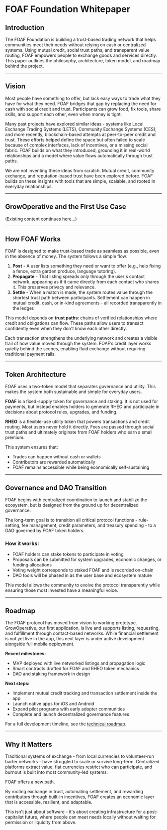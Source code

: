 # FOAF Foundation Whitepaper

## Introduction

The FOAF Foundation is building a trust-based trading network that helps communities meet their needs without relying on cash or centralized systems. Using mutual credit, social trust paths, and transparent value routing, FOAF empowers people to exchange goods and services directly. This paper outlines the philosophy, architecture, token model, and roadmap behind the project.

---

## Vision

Most people have something to offer, but lack easy ways to trade what they have for what they need. FOAF bridges that gap by replacing the need for cash with social credit and trust. Participants can grow food, fix tools, share skills, and support each other, even when money is tight.

Many past projects have explored similar ideas - systems like Local Exchange Trading Systems (LETS), Community Exchange Systems (CES), and more recently, blockchain-based attempts at peer-to-peer credit and trust. These efforts helped define the space but often failed to scale because of complex interfaces, lack of incentives, or a missing social fabric. FOAF builds on what they introduced, grounding it in real-world relationships and a model where value flows automatically through trust paths.

We are not inventing these ideas from scratch. Mutual credit, community exchange, and reputation-based trust have been explored before. FOAF builds on these insights with tools that are simple, scalable, and rooted in everyday relationships.

---

## GrowOperative and the First Use Case

(Existing content continues here...)

---

## How FOAF Works

FOAF is designed to make trust-based trade as seamless as possible, even in the absence of money. The system follows a simple flow:

1. **Post** - A user lists something they need or want to offer (e.g., help fixing a fence, extra garden produce, language tutoring).
2. **Propagate** - That listing spreads only through the user's contact network, appearing as if it came directly from each contact who shares it. This preserves privacy and relevance.
3. **Settle** - When a match is made, the system routes value through the shortest trust path between participants. Settlement can happen in mutual credit, cash, or in-kind agreements - all recorded transparently in the ledger.

This model depends on **trust paths**: chains of verified relationships where credit and obligations can flow. These paths allow users to transact confidently even when they don't know each other directly.

Each transaction strengthens the underlying network and creates a visible trail of how value moved through the system. FOAF’s credit layer works quietly behind the scenes, enabling fluid exchange without requiring traditional payment rails.

---

## Token Architecture

FOAF uses a two-token model that separates governance and utility. This makes the system both sustainable and simple for everyday users.

**FOAF** is a fixed-supply token for governance and staking. It is not used for payments, but instead enables holders to generate RHEO and participate in decisions about protocol rules, upgrades, and funding.

**RHEO** is a flexible-use utility token that powers transactions and credit routing. Most users never hold it directly. Fees are passed through social trust paths and ultimately originate from FOAF holders who earn a small premium.

This system ensures that:
- Trades can happen without cash or wallets
- Contributors are rewarded automatically
- FOAF remains accessible while being economically self-sustaining

---

## Governance and DAO Transition

FOAF begins with centralized coordination to launch and stabilize the ecosystem, but is designed from the ground up for decentralized governance.

The long-term goal is to transition all critical protocol functions - rule-setting, fee management, credit parameters, and treasury spending - to a DAO governed by FOAF token holders.

### How it works:
- FOAF holders can stake tokens to participate in voting
- Proposals can be submitted for system upgrades, economic changes, or funding allocations
- Voting weight corresponds to staked FOAF and is recorded on-chain
- DAO tools will be phased in as the user base and ecosystem mature

This model allows the community to evolve the protocol transparently while ensuring those most invested have a meaningful voice.

---

## Roadmap

The FOAF protocol has moved from vision to working prototype. GrowOperative, our first application, is live and supports listing, requesting, and fulfillment through contact-based networks. While financial settlement is not yet live in the app, this next layer is under active development alongside full mobile deployment.

**Recent milestones:**
- MVP deployed with live networked listings and propagation logic
- Smart contracts drafted for FOAF and RHEO token mechanics
- DAO and staking framework in design

**Next steps:**
- Implement mutual credit tracking and transaction settlement inside the app
- Launch native apps for iOS and Android
- Expand pilot programs with early adopter communities
- Complete and launch decentralized governance features

For a full development timeline, see the [technical roadmap](../technical/roadmap.md).

---

## Why It Matters

Traditional systems of exchange - from local currencies to volunteer-run barter networks - have struggled to scale or survive long-term. Centralized platforms extract value, fiat currencies restrict who can participate, and burnout is built into most community-led systems.

FOAF offers a new path.

By rooting exchange in trust, automating settlement, and rewarding contributors through built-in incentives, FOAF creates an economic layer that is accessible, resilient, and adaptable.

This isn't just about software - it's about creating infrastructure for a post-capitalist future, where people can meet needs locally without waiting for permission or liquidity from above.
